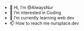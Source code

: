 - 👋 Hi, I’m @AlwaysNur
- 👀 I’m interested in Coding
- 🌱 I’m currently learning web dev
- 📫 How to reach me nursplace.dev


<!---
AlwaysNur/AlwaysNur is a ✨ special ✨ repository because its `README.md` (this file) appears on your GitHub profile.
You can click the Preview link to take a look at your changes.
--->
